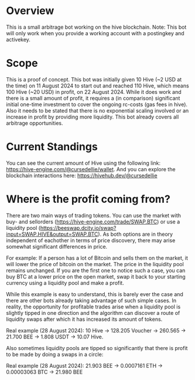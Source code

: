 # Overview
This is a small arbitrage bot working on the hive blockchain. Note: This bot will only work when you provide a working account with a postingkey and activekey.
# Scope
This is a proof of concept. This bot was initially given 10 Hive (~2 USD at the time) on 11 August 2024 to start out and reached 110 Hive, which means 100 Hive (~20 USD) in profit, on 22 August 2024. While it does work and there is a small amount of profit, it requires a (in comparison) significant initial one-time investment to cover the ongoing rc-costs (gas fees in hive). Also it needs to be stated that there is no exponential scaling involved or an increase in profit by providing more liquidity. This bot already covers all arbitrage opportunities.
# Current Standings
You can see the current amount of Hive using the following link: https://hive-engine.com/@cursedellie/wallet.
And you can explore the blockchain interactions here: https://hivehub.dev/@cursedellie
# Where is the profit coming from?
There are two main ways of trading tokens. You can use the market with buy- and sellorders (https://hive-engine.com/trade/SWAP.BTC) or use a liquidity pool (https://beeswap.dcity.io/swap?input=SWAP.HIVE&output=SWAP.BTC). As both options are in theory independent of eachother in terms of price discovery, there may arise somewhat significant differences in price.

For example: If a person has a lot of Bitcoin and sells them on the market, it will lower the price of bitcoin on the market. The price in the liquidity pool remains unchanged. If you are the first one to notice such a case, you can buy BTC at a lower price on the open market, swap it back to your starting currency using a liquidity pool and make a profit.

While this example is easy to understand, this is barely ever the case and there are other bots already taking advantage of such simple cases. In reality, the opportunity for profitable trades arise when a liquidity pool is slightly tipped in one direction and the algorithm can discover a route of liquidity swaps after which it has increased its amount of tokens.

Real example (28 August 2024): 10 Hive -> 128.205 Voucher -> 260.565 -> 21.700 BEE -> 1.808 USDT -> 10.07 Hive.

Also sometimes liquidity pools are tipped so significantly that there is profit to be made by doing a swaps in a circle: 

Real example (28 August 2024): 21.903 BEE -> 0.0007161 ETH -> 0.00003063 BTC -> 21.980 BEE
